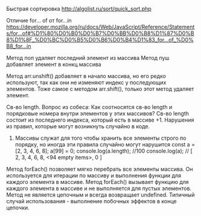 Быстрая сортировка
http://algolist.ru/sort/quick_sort.php

Отличие for... of от for...in
https://developer.mozilla.org/ru/docs/Web/JavaScript/Reference/Statements/for...of#%D1%80%D0%B0%D0%B7%D0%BB%D0%B8%D1%87%D0%B8%D1%8F_%D0%BC%D0%B5%D0%B6%D0%B4%D1%83_for...of_%D0%B8_for...in

 Метод поп удаляет последний элемент из массива
 Метод пуш добавляет элемент в конкц массива

 Метод arr.unshift() добавляет в начало массива, но его редко используют, так как они не изменяют индекс у последующих элементов. Тоже самое с методом arr.shift(), только этот метод удаляет элемент.

 Св-во length. Вопрос из собеса:  Как соотносятся св-во length и порядковые номера внутри элементов у этих массивов? Св-во length состоит из последнего индекса, который есть в массиве +1.
 Нарушения из правил, которые могут возникнуть случайно в коде.
 1) Массивы служат для того чтобы хранить все элементы строго по порядку, но иногда эти правила случайно могут нарушится 
const a = [2, 3, 4, 6, 8];
a[99] = 0;
console.log(a.length); //100
console.log(a); // [ 2, 3, 4, 6, 8, <94 empty items>, 0 ]


Метод forEach() позволяет мягко перебрать все элементы массива. Он используется для итерации по массиву и выполнения функции для каждого элемента в массиве. Метод forEach() вызывает функцию для каждого элемента в массиве и не выполняется для пустых элементов. Метод не является цепочным и всегда возвращает undefined. Типичный случай использования - выполнение побочных эффектов в конце цепочки.
